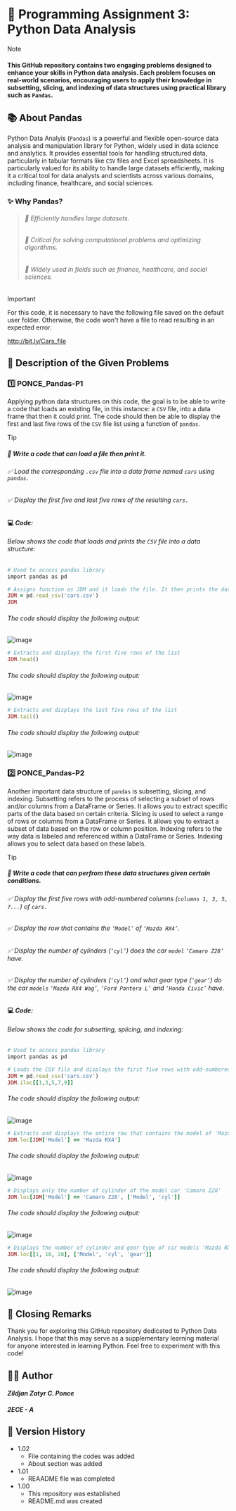 # 📝 Programming Assignment 3: Python Data Analysis
> [!NOTE]
> #### This GitHub repository contains two engaging problems designed to enhance your skills in Python data analysis. Each problem focuses on real-world scenarios, encouraging users to apply their knowledge in subsetting, slicing, and indexing of data structures using practical library such as ```Pandas```. 

## 📚 About Pandas
Python Data Analyis (```Pandas```) is a powerful and flexible open-source data analysis and manipulation library for Python, widely used in data science and analytics. It provides essential tools for handling structured data, particularly in tabular formats like ```CSV``` files and Excel spreadsheets. It is particularly valued for its ability to handle large datasets efficiently, making it a critical tool for data analysts and scientists across various domains, including finance, healthcare, and social sciences. 
### ✨ Why Pandas? 
> ###### 🔹 Efficiently handles large datasets.
> ###### 🔹 Critical for solving computational problems and optimizing algorithms.
> ###### 🔹 Widely used in fields such as finance, healthcare, and social sciences.

> [!IMPORTANT]
> For this code, it is necessary to have the following file saved on the default user folder. Otherwise, the code won't have a file to read resulting in an expected error.
> 
> http://bit.ly/Cars_file


## 📑 Description of the Given Problems
### 1️⃣ PONCE_Pandas-P1
Applying python data structures on this code, the goal is to be able to write a code that loads an existing file, in this instance: a ```CSV``` file, into a data frame that then it could print. The code should then be able to display the first and last five rows of the ```CSV``` file list using a function of ```pandas```.
> [!TIP]
> ##### 🎯 **Write a code that can load a file then print it.**
> ###### ✅ *Load the corresponding ```.csv``` file into a data frame named ```cars``` using ```pandas.```*
> ###### ✅ *Display the first five and last five rows of the resulting ```cars.```*

#### 💻 *Code:*
###### *Below shows the code that loads and prints the ```CSV``` file into a data structure:*
```Ruby
# Used to access pandas library
import pandas as pd

# Assigns function as JDM and it loads the file. It then prints the data structure
JDM = pd.read_csv('cars.csv')
JDM
```
###### *The code should display the following output:*
![image](https://github.com/user-attachments/assets/32aff050-9ecc-4040-960f-ff5311017b51)

```Ruby
# Extracts and displays the first five rows of the list
JDM.head()
```
###### *The code should display the following output:*
![image](https://github.com/user-attachments/assets/e32a70ab-4ba6-4675-868e-5631fcffdf7c)

```Ruby
# Extracts and displays the last five rows of the list
JDM.tail()
```
###### *The code should display the following output:*
![image](https://github.com/user-attachments/assets/6919124b-6c45-430c-821e-dab43f57033d)

### 2️⃣ PONCE_Pandas-P2
Another important data structure of ```pandas``` is subsetting, slicing, and indexing. Subsetting refers to the process of selecting a subset of rows and/or columns from a DataFrame or Series. It allows you to extract specific parts of the data based on certain criteria. Slicing is used to select a range of rows or columns from a DataFrame or Series. It allows you to extract a subset of data based on the row or column position. Indexing refers to the way data is labeled and referenced within a DataFrame or Series. Indexing allows you to select data based on these labels. 
> [!TIP]
> ##### 🎯 **Write a code that can perfrom these data structures given certain conditions.** 
> ###### ✅ *Display the first five rows with odd-numbered columns (```columns 1, 3, 5, 7...```) of ```cars.```*
> ###### ✅ *Display the row that contains the ```‘Model’``` of ```‘Mazda RX4’```.*
> ###### ✅ *Display the number of cylinders (```‘cyl’```) does the car ```model``` ```‘Camaro Z28’``` have.*
> ###### ✅ *Display the number of cylinders (```‘cyl’```) and what gear type (```‘gear’```) do the car ```models``` ```‘Mazda RX4 Wag’```, ```‘Ford Pantera L’``` and ```‘Honda Civic’``` have.*

#### 💻 *Code:*
###### *Below shows the code for subsetting, splicing, and indexing:*
```Ruby
# Used to access pandas library
import pandas as pd

# Loads the CSV file and displays the first five rows with odd-numbered columns
JDM = pd.read_csv('cars.csv')
JDM.iloc[[1,3,5,7,9]]
```
###### *The code should display the following output:*
![image](https://github.com/user-attachments/assets/9b2a4c3e-de07-4ca2-ab34-20519aed1efd)

```Ruby
# Extracts and displays the entire row that contains the model of 'Mazda RX4'
JDM.loc[JDM['Model'] == 'Mazda RX4'] 
```
###### *The code should display the following output:*
![image](https://github.com/user-attachments/assets/7abe9693-de24-4799-b409-b3d58f15d9a7)

```Ruby
# Displays only the number of cylinder of the model car 'Camaro Z28'
JDM.loc[JDM['Model'] == 'Camaro Z28', ['Model', 'cyl']]
```
###### *The code should display the following output:*
![image](https://github.com/user-attachments/assets/9a84ba56-738e-4c2e-98e9-2dc6c653b1c8)

```Ruby
# Displays the number of cylinder and gear type of car models 'Mazda RX4 Wag', ‘Ford Pantera L’, and ‘Honda Civic’
JDM.loc[[1, 18, 28], ['Model', 'cyl', 'gear']]
```
###### *The code should display the following output:*
![image](https://github.com/user-attachments/assets/6e6dac91-872d-477c-a635-a65300ed5d14)


## 🔐 Closing Remarks
Thank you for exploring this GitHub repository dedicated to Python Data Analysis. I hope that this may serve as a supplementary learning material for anyone interested in learning Python. Feel free to experiment with this code!

## 👨‍💻 Author
#### *Zildjan Zatyr C. Ponce* 
##### *2ECE - A*

## 🔑 Version History
- 1.02
  - File containing the codes was added
  - About section was added
- 1.01
  - REAADME file was completed
- 1.00
  - This repository was established
  - README.md was created
